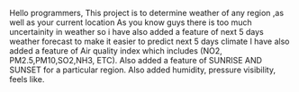 Hello programmers,
This project is to determine weather of any region ,as well as your current location
As you know guys there is too much uncertainity in weather so i have also added a feature of next 5 days weather forecast to make it easier to predict next 5 days climate 
I have also added a feature of Air quality index which includes (NO2, PM2.5,PM10,SO2,NH3, ETC).
Also added a feature of SUNRISE AND SUNSET for a particular region.
Also added humidity, pressure visibility, feels like.
